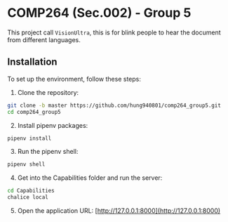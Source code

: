 # COMP264 (Sec.002) - Group 5

This project call `VisionUltra`, this is for blink people to hear the document from different languages.

## Installation

To set up the environment, follow these steps:

1. Clone the repository:

```bash
git clone -b master https://github.com/hung940801/comp264_group5.git
cd comp264_group5
```

2. Install pipenv packages:

```bash
pipenv install
```

3. Run the pipenv shell:

```bash
pipenv shell
```

4. Get into the Capabilities folder and run the server:

```bash
cd Capabilities
chalice local
```

5. Open the application URL: [http://127.0.0.1:8000](http://127.0.0.1:8000)